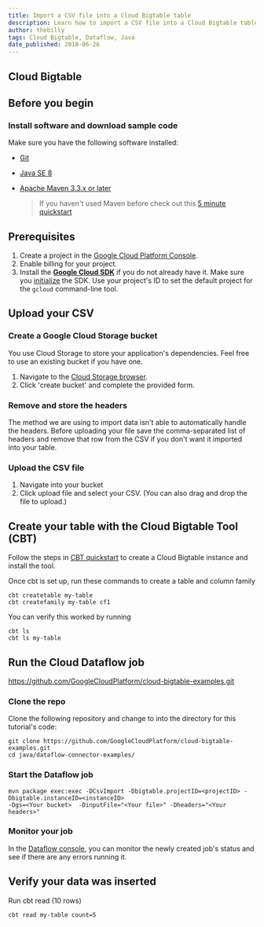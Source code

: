 ```yaml
---
title: Import a CSV file into a Cloud Bigtable table
description: Learn how to import a CSV file into a Cloud Bigtable table.
author: thebilly
tags: Cloud Bigtable, Dataflow, Java
date_published: 2018-06-26
---
```

## Cloud Bigtable

## Before you begin

### Install software and download sample code

Make sure you have the following software installed:

- [Git](https://help.github.com/articles/set-up-git/)
- [Java SE 8](http://www.oracle.com/technetwork/java/javase/downloads/index.html)
- [Apache Maven 3.3.x or later](https://maven.apache.org/install.html)
       
    > If you haven't used Maven before check out this [5 minute quickstart](https://maven.apache.org/guides/getting-started/maven-in-five-minutes.html)


## Prerequisites

1. Create a project in the [Google Cloud Platform Console](https://console.cloud.google.com/).
1. Enable billing for your project.
1.  Install the **[Google Cloud SDK](https://cloud.google.com/sdk/)** if you do
    not already have it. Make sure you
    [initialize](https://cloud.google.com/sdk/docs/initializing) the SDK. Use
    your project's ID to set the default project for the `gcloud` command-line tool. 

## Upload your CSV

### Create a Google Cloud Storage bucket

You use Cloud Storage to store your application's dependencies. Feel free to use an existing bucket if you have one.

1. Navigate to the [Cloud Storage browser](https://console.cloud.google.com/storage/browser). 
1. Click 'create bucket' and complete the provided form.

### Remove and store the headers

The method we are using to import data isn't able to automatically handle the headers. Before uploading your file
save the comma-separated list of headers and remove that row from the CSV if you don't want it imported into your table. 

### Upload the CSV file

1. Navigate into your bucket
2. Click upload file and select your CSV. (You can also drag and drop the file to upload.)

## Create your table with the Cloud Bigtable Tool (CBT)

Follow the steps in [CBT quickstart](https://cloud.google.com/bigtable/docs/quickstart-cbt) to create a Cloud Bigtable 
instance and install the tool.

Once cbt is set up, run these commands to create a table and column family

    cbt createtable my-table
    cbt createfamily my-table cf1

You can verify this worked by running 

    cbt ls
    cbt ls my-table

## Run the Cloud Dataflow job 
https://github.com/GoogleCloudPlatform/cloud-bigtable-examples.git

### Clone the repo

Clone the following repository and change to into the directory for this tutorial's
code:

    git clone https://github.com/GoogleCloudPlatform/cloud-bigtable-examples.git
    cd java/dataflow-connector-examples/
    

### Start the Dataflow job 

    mvn package exec:exec -DCsvImport -Dbigtable.projectID=<projectID> -Dbigtable.instanceID=<instanceID> 
    -Dgs=<Your bucket>  -DinputFile="<Your file>" -Dheaders="<Your headers>"

### Monitor your job

In the [Dataflow console](https://pantheon.corp.google.com/dataflow), you can monitor the newly created job's status and 
see if there are any errors running it. 

## Verify your data was inserted

Run cbt read (10 rows)

    cbt read my-table count=5